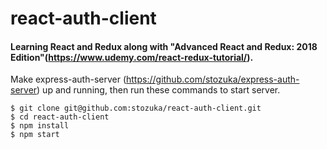 # react-auth-client

#### Learning React and Redux along with "Advanced React and Redux: 2018 Edition"(https://www.udemy.com/react-redux-tutorial/).

Make express-auth-server (https://github.com/stozuka/express-auth-server) up and running, then run these commands to start server.

```
$ git clone git@github.com:stozuka/react-auth-client.git
$ cd react-auth-client
$ npm install
$ npm start
```
